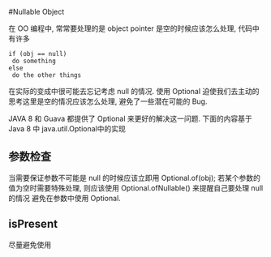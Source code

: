 #Nullable Object

在 OO 编程中, 常常要处理的是 object pointer 是空的时候应该怎么处理, 代码中有许多
```
if (obj == null)
 do something
else 
 do the other things
```
在实际的变成中很可能去忘记考虑 null 的情况. 使用 Optional 迫使我们去主动的思考这里是空的情况应该怎么处理, 避免了一些潜在可能的 Bug.

JAVA 8 和 Guava 都提供了 Optional 来更好的解决这一问题. 下面的内容基于Java 8 中 java.util.Optional中的实现

## 参数检查
当需要保证参数不可能是 null 的时候应该立即用 Optional.of(obj); 若某个参数的值为空时需要特殊处理, 则应该使用 Optional.ofNullable() 来提醒自己要处理 null 的情况
避免在参数中使用 Optional<T>.

## isPresent
尽量避免使用

